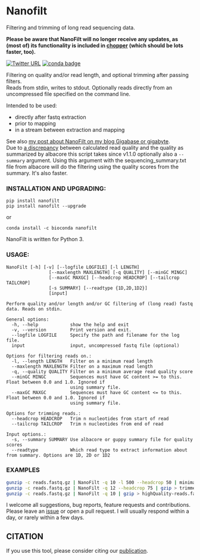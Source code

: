 # Nanofilt
Filtering and trimming of long read sequencing data.

**Please be aware that NanoFilt will no longer receive any updates, as (most of) its functionality is included in [chopper](https://github.com/wdecoster/chopper) (which should be lots faster, too).**

[![Twitter URL](https://img.shields.io/twitter/url/https/twitter.com/wouter_decoster.svg?style=social&label=Follow%20%40wouter_decoster)](https://twitter.com/wouter_decoster)
[![conda badge](https://anaconda.org/bioconda/nanofilt/badges/installer/conda.svg)](https://anaconda.org/bioconda/nanofilt)



Filtering on quality and/or read length, and optional trimming after passing filters.  
Reads from stdin, writes to stdout.  Optionally reads directly from an uncompressed file specified on the command line.

Intended to be used:  
- directly after fastq extraction  
- prior to mapping  
- in a stream between extraction and mapping  

See also [my post about NanoFilt on my blog Gigabase or gigabyte](https://gigabaseorgigabyte.wordpress.com/2017/06/05/trimming-and-filtering-oxford-nanopore-sequencing-reads/).  
Due to [a discrepancy](https://gigabaseorgigabyte.wordpress.com/2017/07/14/calculated-average-quality-vs-albacore-summary/) between calculated read quality and the quality as summarized by albacore this script takes since v1.1.0 optionally also a `--summary` argument. Using this argument with the sequencing_summary.txt file from albacore will do the filtering using the quality scores from the summary. It's also faster.

### INSTALLATION AND UPGRADING:

`pip install nanofilt`  
`pip install nanofilt --upgrade`

or

`conda install -c bioconda nanofilt`

NanoFilt is written for Python 3.

### USAGE:
```
NanoFilt [-h] [-v] [--logfile LOGFILE] [-l LENGTH]
                [--maxlength MAXLENGTH] [-q QUALITY] [--minGC MINGC]
                [--maxGC MAXGC] [--headcrop HEADCROP] [--tailcrop TAILCROP]
                [-s SUMMARY] [--readtype {1D,2D,1D2}]
                [input]

Perform quality and/or length and/or GC filtering of (long read) fastq data. Reads on stdin.

General options:
  -h, --help            show the help and exit
  -v, --version         Print version and exit.
  --logfile LOGFILE     Specify the path and filename for the log file.
  input                 input, uncompressed fastq file (optional)

Options for filtering reads on.:
  -l, --length LENGTH   Filter on a minimum read length
  --maxlength MAXLENGTH Filter on a maximum read length
  -q, --quality QUALITY Filter on a minimum average read quality score
  --minGC MINGC         Sequences must have GC content >= to this. Float between 0.0 and 1.0. Ignored if
                        using summary file.
  --maxGC MAXGC         Sequences must have GC content <= to this. Float between 0.0 and 1.0. Ignored if
                        using summary file.

Options for trimming reads.:
  --headcrop HEADCROP   Trim n nucleotides from start of read
  --tailcrop TAILCROP   Trim n nucleotides from end of read

Input options.:
  -s, --summary SUMMARY Use albacore or guppy summary file for quality scores
  --readtype            Which read type to extract information about from summary. Options are 1D, 2D or 1D2
 ```

### EXAMPLES
```bash
gunzip -c reads.fastq.gz | NanoFilt -q 10 -l 500 --headcrop 50 | minimap2 genome.fa - | samtools sort -O BAM -@24 -o alignment.bam -
gunzip -c reads.fastq.gz | NanoFilt -q 12 --headcrop 75 | gzip > trimmed-reads.fastq.gz
gunzip -c reads.fastq.gz | NanoFilt -q 10 | gzip > highQuality-reads.fastq.gz
```

I welcome all suggestions, bug reports, feature requests and contributions. Please leave an [issue](https://github.com/wdecoster/nanofilt/issues) or open a pull request. I will usually respond within a day, or rarely within a few days.

## CITATION
If you use this tool, please consider citing our [publication](https://academic.oup.com/bioinformatics/advance-article/doi/10.1093/bioinformatics/bty149/4934939).
